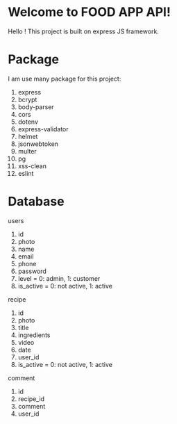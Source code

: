 # Welcome to FOOD APP API!

Hello ! This project is built on express JS framework.

# Package
I am use many package for this project:
1. express
2. bcrypt
3. body-parser
4. cors
5. dotenv
6. express-validator
7. helmet
8. jsonwebtoken
9. multer
10. pg
11. xss-clean
12. eslint  

# Database 
users
1. id 
2. photo
3. name
4. email
5. phone
6. password
7. level = 0: admin, 1: customer
8. is_active = 0: not active, 1: active

recipe
 1. id
 2. photo
 3. title
 4. ingredients
 5. video
 6. date
 7. user_id
 8. is_active = 0: not active, 1: active

comment
 1. id
 2. recipe_id
 3. comment
 4. user_id
